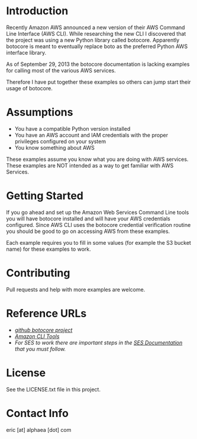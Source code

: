 Introduction
============
Recently Amazon AWS announced a new version of their AWS Command Line Interface (AWS CLI).  While researching the new
CLI I discovered that the project was using a new Python library called botocore.  Apparently botocore is meant to
eventually replace boto as the preferred Python AWS interface library.

As of September 29, 2013 the botocore documentation is lacking examples for calling most of the various AWS services.

Therefore I have put together these examples so others can jump start their usage of botocore.

Assumptions
===========
- You have a compatible Python version installed
- You have an AWS account and IAM credentials with the proper privileges configured on your system
- You know something about AWS

These examples assume you know what you are doing with AWS services.  These examples are NOT intended as a way to get familiar with
AWS Services.

Getting Started
================
If you go ahead and set up the Amazon Web Services Command Line tools
you will have botocore installed and will have your AWS credentials configured.  Since AWS CLI uses the botocore
credential verification routine you should be good to go on accessing AWS from these examples.

Each example requires you to fill in some values (for example the S3 bucket name) for these
examples to work.

Contributing
============
Pull requests and help with more examples are welcome.

Reference URLs
==============
- *[github botocore project](http://github.github.com/github-flavored-markdown/sample_content.html)*
- *[Amazon CLI Tools](http://docs.aws.amazon.com/cli/latest/userguide/cli-chap-getting-set-up.html)*
- *For SES to work there are important steps in the [SES Documentation](http://docs.aws.amazon.com/ses/latest/DeveloperGuide/Welcome.html) that you must follow.*

License
=======
See the LICENSE.txt file in this project.

Contact Info
============
eric [at] alphaea [dot] com

